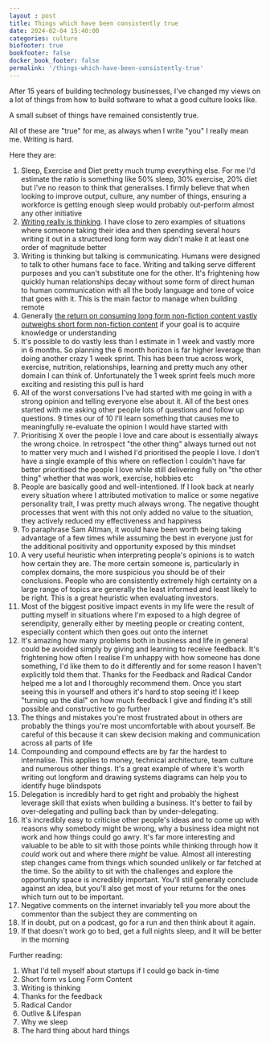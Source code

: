 ```yaml
---
layout : post
title: Things which have been consistently true
date: 2024-02-04 15:40:00
categories: culture
biofooter: true
bookfooter: false
docker_book_footer: false
permalink: '/things-which-have-been-consistently-true'
---
```


After 15 years of building technology businesses, I've changed my views on a lot of things from how to build software to what a good culture looks like.

A small subset of things have remained consistently true.

All of these are "true" for me, as always when I write "you" I really mean me. Writing is hard.

<!--more-->

Here they are:

1. Sleep, Exercise and Diet pretty much trump everything else. For me I'd estimate the ratio is something like 50% sleep, 30% exercise, 20% diet but I've no reason to think that generalises. I firmly believe that when looking to improve output, culture, any number of things, ensuring a workforce is getting enough sleep would probably out-perform almost any other initiative
2. [Writing really is thinking](/writing-is-thinking). I have close to zero examples of situations where someone taking their idea and then spending several hours writing it out in a structured long form way didn't make it at least one order of magnitude better
3. Writing is thinking but talking is communicating. Humans were designed to talk to other humans face to face. Writing and talking serve different purposes and you can't substitute one for the other. It's frightening how quickly human relationships decay without some form of direct human to human communication with all the body language and tone of voice that goes with it. This is the main factor to manage when building remote
3. Generally [the return on consuming long form non-fiction content vastly outweighs short form non-fiction content](/information-density-show-your-working) if your goal is to acquire knowledge or understanding
4. It's possible to do vastly less than I estimate in 1 week and vastly more in 6 months. So planning the 6 month horizon is far higher leverage than doing another crazy 1 week sprint. This has been true across work, exercise, nutrition, relationships, learning and pretty much any other domain I can think of. Unfortunately the 1 week sprint feels much more exciting and resisting this pull is hard
6. All of the worst conversations I've had started with me going in with a strong opinion and telling everyone else about it. All of the best ones started with me asking other people lots of questions and follow up questions. 9 times our of 10 I'll learn something that causes me to meaningfully re-evaluate the opinion I would have started with
7. Prioritising X over the people I love and care about is essentially always the wrong choice. In retrospect "the other thing" always turned out not to matter very much and I wished I'd prioritised the people I love. I don't have a single example of this where on reflection I couldn't have far better prioritised the people I love while still delivering fully on "the other thing" whether that was work, exercise, hobbies etc
8. People are basically good and well-intentioned. If I look back at nearly every situation where I attributed motivation to malice or some negative personality trait, I was pretty much always wrong. The negative thought processes that went with this not only added no value to the situation, they actively reduced my effectiveness and happiness
9. To paraphrase Sam Altman, it would have been worth being taking advantage of a few times while assuming the best in everyone just for the additional positivity and opportunity exposed by this mindset
10. A very useful heuristic when interpreting people's opinions is to watch how certain they are. The more certain someone is, particularly in complex domains, the more suspicious you should be of their conclusions. People who are consistently extremely high certainty on a large range of topics are generally the least informed and least likely to be right. This is a great heuristic when evaluating investors.
11. Most of the biggest positive impact events in my life were the result of putting myself in situations where I'm exposed to a high degree of serendipity, generally either by meeting people or creating content, especially content which then goes out onto the internet
12. It's amazing how many problems both in business and life in general could be avoided simply by giving and learning to receive feedback. It's frightening how often I realise I'm unhappy with how someone has done something, I'd like them to do it differently and for some reason I haven't explicitly told them that. Thanks for the Feedback and Radical Candor helped me a lot and I thoroughly recommend them. Once you start seeing this in yourself and others it's hard to stop seeing it! I keep "turning up the dial" on how much feedback I give and finding it's still possible and constructive to go further
14. The things and mistakes you're most frustrated about in others are probably the things you're most uncomfortable with about yourself. Be careful of this because it can skew decision making and communication across all parts of life
15. Compounding and compound effects are by far the hardest to internalise. This applies to money, technical architecture, team culture and numerous other things. It's a great example of where it's worth writing out longform and drawing systems diagrams can help you to identify huge blindspots
16. Delegation is incredibly hard to get right and probably the highest leverage skill that exists when building a business. It's better to fail by over-delegating and pulling back than by under-delegating.
17. It's incredibly easy to criticise other people's ideas and to come up with reasons why somebody might be wrong, why a business idea might not work and how things could go awry. It's far more interesting and valuable to be able to sit with those points while thinking through how it _could_ work out and where there _might_ be value. Almost all interesting step changes came from things which sounded unlikely or far fetched at the time. So the ability to sit with the challenges and explore the opportunity space is incredibly important. You'll still generally conclude against an idea, but you'll also get most of your returns for the ones which turn out to be important.
18. Negative comments on the internet invariably tell you more about the commentor than the subject they are commenting on
15. If in doubt, put on a podcast, go for a run and then think about it again.
16. If that doesn't work go to bed, get a full nights sleep, and it will be better in the morning

Further reading:

1. What I'd tell myself about startups if I could go back in-time
2. Short form vs Long Form Content
3. Writing is thinking
4. Thanks for the feedback
5. Radical Candor
6. Outlive & Lifespan
7. Why we sleep
8. The hard thing about hard things